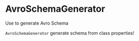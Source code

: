# AvroSchemaGenerator
Use to generate Avro Schema 


`AvroSchemaGenerator` generate schema from class properties!
